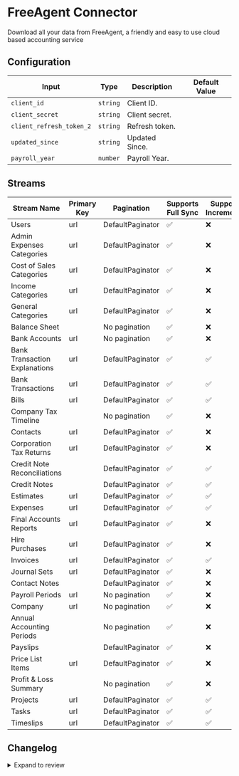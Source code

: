 # FreeAgent Connector
Download all your data from FreeAgent, a friendly and easy to use cloud based accounting service

## Configuration

| Input | Type | Description | Default Value |
|-------|------|-------------|---------------|
| `client_id` | `string` | Client ID.  |  |
| `client_secret` | `string` | Client secret.  |  |
| `client_refresh_token_2` | `string` | Refresh token.  |  |
| `updated_since` | `string` | Updated Since.  |  |
| `payroll_year` | `number` | Payroll Year.  |  |

## Streams
| Stream Name | Primary Key | Pagination | Supports Full Sync | Supports Incremental |
|-------------|-------------|------------|---------------------|----------------------|
| Users | url | DefaultPaginator | ✅ |  ❌  |
| Admin Expenses Categories | url | DefaultPaginator | ✅ |  ❌  |
| Cost of Sales Categories | url | DefaultPaginator | ✅ |  ❌  |
| Income Categories | url | DefaultPaginator | ✅ |  ❌  |
| General Categories | url | DefaultPaginator | ✅ |  ❌  |
| Balance Sheet |  | No pagination | ✅ |  ❌  |
| Bank Accounts | url | No pagination | ✅ |  ❌  |
| Bank Transaction Explanations | url | DefaultPaginator | ✅ |  ✅  |
| Bank Transactions | url | DefaultPaginator | ✅ |  ✅  |
| Bills | url | DefaultPaginator | ✅ |  ✅  |
| Company Tax Timeline |  | No pagination | ✅ |  ❌  |
| Contacts | url | DefaultPaginator | ✅ |  ❌  |
| Corporation Tax Returns | url | DefaultPaginator | ✅ |  ❌  |
| Credit Note Reconciliations |  | DefaultPaginator | ✅ |  ✅  |
| Credit Notes |  | DefaultPaginator | ✅ |  ✅  |
| Estimates | url | DefaultPaginator | ✅ |  ✅  |
| Expenses | url | DefaultPaginator | ✅ |  ✅  |
| Final Accounts Reports | url | DefaultPaginator | ✅ |  ❌  |
| Hire Purchases | url | DefaultPaginator | ✅ |  ❌  |
| Invoices | url | DefaultPaginator | ✅ |  ✅  |
| Journal Sets | url | DefaultPaginator | ✅ |  ❌  |
| Contact Notes |  | DefaultPaginator | ✅ |  ❌  |
| Payroll Periods | url | No pagination | ✅ |  ❌  |
| Company | url | No pagination | ✅ |  ❌  |
| Annual Accounting Periods |  | No pagination | ✅ |  ❌  |
| Payslips |  | DefaultPaginator | ✅ |  ❌  |
| Price List Items | url | DefaultPaginator | ✅ |  ❌  |
| Profit &amp; Loss Summary |  | No pagination | ✅ |  ❌  |
| Projects | url | DefaultPaginator | ✅ |  ✅  |
| Tasks | url | DefaultPaginator | ✅ |  ✅  |
| Timeslips | url | DefaultPaginator | ✅ |  ✅  |

## Changelog

<details>
  <summary>Expand to review</summary>

| Version | Date | Pull Request | Subject |
|---------|------|--------------|---------|
| 0.0.10 | 2025-01-25 | [52312](https://github.com/airbytehq/airbyte/pull/52312) | Update dependencies |
| 0.0.9 | 2025-01-18 | [51628](https://github.com/airbytehq/airbyte/pull/51628) | Update dependencies |
| 0.0.8 | 2025-01-11 | [51068](https://github.com/airbytehq/airbyte/pull/51068) | Update dependencies |
| 0.0.7 | 2024-12-28 | [50557](https://github.com/airbytehq/airbyte/pull/50557) | Update dependencies |
| 0.0.6 | 2024-12-21 | [50043](https://github.com/airbytehq/airbyte/pull/50043) | Update dependencies |
| 0.0.5 | 2024-12-14 | [49537](https://github.com/airbytehq/airbyte/pull/49537) | Update dependencies |
| 0.0.4 | 2024-12-12 | [49183](https://github.com/airbytehq/airbyte/pull/49183) | Update dependencies |
| 0.0.3 | 2024-11-04 | [48277](https://github.com/airbytehq/airbyte/pull/48277) | Update dependencies |
| 0.0.2 | 2024-10-29 | [47874](https://github.com/airbytehq/airbyte/pull/47874) | Update dependencies |
| 0.0.1 | 2024-09-24 | | Initial release by [@craigbloodworth](https://github.com/craigbloodworth) via Connector Builder |

</details>
